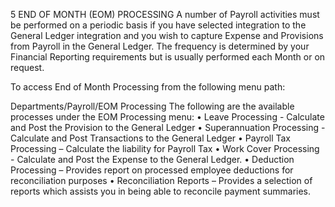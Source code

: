 5	END OF MONTH (EOM) PROCESSING 
A number of Payroll activities must be performed on a periodic basis if you have selected integration to the General Ledger integration and you wish to capture Expense and Provisions from Payroll in the General Ledger.  The frequency is determined by your Financial Reporting requirements but is usually performed each Month or on request.

To access End of Month Processing from the following menu path:

Departments/Payroll/EOM Processing
The following are the available processes under the EOM Processing menu:
•	Leave Processing - Calculate and Post the Provision to the General Ledger
•	Superannuation Processing - Calculate and Post Transactions to the General Ledger
•	Payroll Tax Processing – Calculate the liability for Payroll Tax
•	Work Cover Processing - Calculate and Post the Expense to the General Ledger.
•	Deduction Processing – Provides report on processed employee deductions for reconciliation purposes
•	Reconciliation Reports – Provides a selection of reports which assists you in being able to reconcile payment summaries.  
